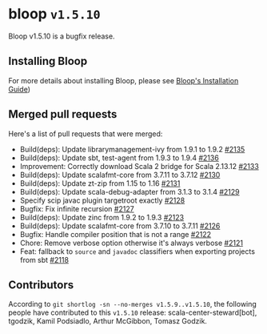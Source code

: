 # bloop `v1.5.10`

Bloop v1.5.10 is a bugfix release.

## Installing Bloop

For more details about installing Bloop, please see [Bloop's Installation Guide](https://scalacenter.github.io/bloop/setup))

## Merged pull requests

Here's a list of pull requests that were merged:

- Build(deps): Update librarymanagement-ivy from 1.9.1 to 1.9.2 [#2135]
- Build(deps): Update sbt, test-agent from 1.9.3 to 1.9.4 [#2136]
- Improvement: Correctly download Scala 2 bridge for Scala 2.13.12 [#2133]
- Build(deps): Update scalafmt-core from 3.7.11 to 3.7.12 [#2130]
- Build(deps): Update zt-zip from 1.15 to 1.16 [#2131]
- Build(deps): Update scala-debug-adapter from 3.1.3 to 3.1.4 [#2129]
- Specify scip javac plugin targetroot exactly [#2128]
- Bugfix: Fix infinite recursion [#2127]
- Build(deps): Update zinc from 1.9.2 to 1.9.3 [#2123]
- Build(deps): Update scalafmt-core from 3.7.10 to 3.7.11 [#2126]
- Bugfix: Handle compiler position that is not a range [#2122]
- Chore: Remove verbose option otherwise it's always verbose [#2121]
- Feat: fallback to `source` and `javadoc` classifiers when exporting projects from sbt [#2118]


[#2135]: https://github.com/scalacenter/bloop/pull/2135
[#2136]: https://github.com/scalacenter/bloop/pull/2136
[#2133]: https://github.com/scalacenter/bloop/pull/2133
[#2130]: https://github.com/scalacenter/bloop/pull/2130
[#2131]: https://github.com/scalacenter/bloop/pull/2131
[#2129]: https://github.com/scalacenter/bloop/pull/2129
[#2128]: https://github.com/scalacenter/bloop/pull/2128
[#2127]: https://github.com/scalacenter/bloop/pull/2127
[#2123]: https://github.com/scalacenter/bloop/pull/2123
[#2126]: https://github.com/scalacenter/bloop/pull/2126
[#2122]: https://github.com/scalacenter/bloop/pull/2122
[#2121]: https://github.com/scalacenter/bloop/pull/2121
[#2118]: https://github.com/scalacenter/bloop/pull/2118


## Contributors

According to `git shortlog -sn --no-merges v1.5.9..v1.5.10`, the following people have contributed to
this `v1.5.10` release: scala-center-steward[bot], tgodzik, Kamil Podsiadlo, Arthur McGibbon, Tomasz Godzik.
